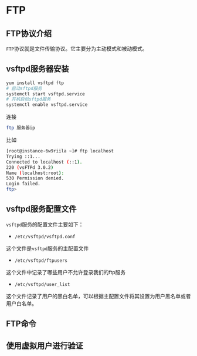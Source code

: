 # FTP

## FTP协议介绍

`FTP`协议就是文件传输协议。它主要分为主动模式和被动模式。

## vsftpd服务器安装

```bash
yum install vsftpd ftp
# 启动sftpd服务
systemctl start vsftpd.service
# 开机启动sftpd服务
systemctl enable vsftpd.service
```

连接

```bash
ftp 服务器ip
```

比如

```bash
[root@instance-6w9riila ~]# ftp localhost
Trying ::1...
Connected to localhost (::1).
220 (vsFTPd 3.0.2)
Name (localhost:root):
530 Permission denied.
Login failed.
ftp>
```

## vsftpd服务配置文件

`vsftpd`服务的配置文件主要如下：

- `/etc/vsftpd/vsftpd.conf`

这个文件是`vsftpd`服务的主配置文件

- `/etc/vsftpd/ftpusers`

这个文件中记录了哪些用户不允许登录我们的ftp服务

- `/etc/vsftpd/user_list`

这个文件记录了用户的黑白名单，可以根据主配置文件将其设置为用户黑名单或者用户白名单。

## FTP命令

## 使用虚拟用户进行验证